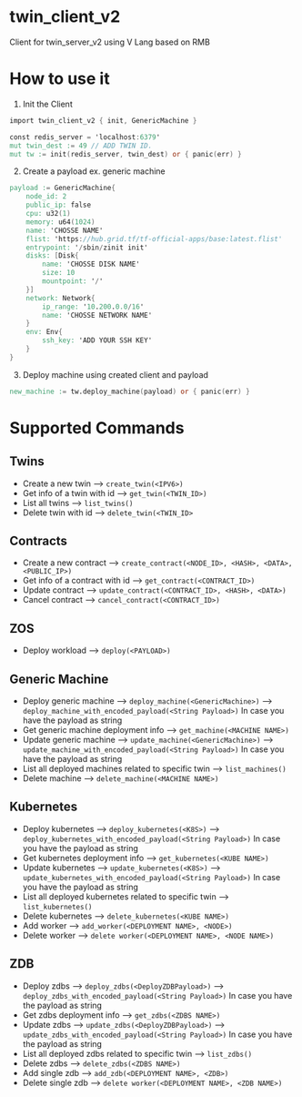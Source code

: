 # twin_client_v2
Client for twin_server_v2 using V Lang based on RMB

# How to use it
1. Init the Client
```V
import twin_client_v2 { init, GenericMachine }

const redis_server = 'localhost:6379'
mut twin_dest := 49 // ADD TWIN ID.
mut tw := init(redis_server, twin_dest) or { panic(err) }
```
2. Create a payload ex. generic machine
```V
payload := GenericMachine{
    node_id: 2
    public_ip: false
    cpu: u32(1)
    memory: u64(1024)
    name: 'CHOSSE NAME'
    flist: 'https://hub.grid.tf/tf-official-apps/base:latest.flist'
    entrypoint: '/sbin/zinit init'
    disks: [Disk{
        name: 'CHOSSE DISK NAME'
        size: 10
        mountpoint: '/'
    }]
    network: Network{
        ip_range: '10.200.0.0/16'
        name: 'CHOSSE NETWORK NAME'
    }
    env: Env{
        ssh_key: 'ADD YOUR SSH KEY'
    }
}
```
3. Deploy machine using created client and payload
```V
new_machine := tw.deploy_machine(payload) or { panic(err) }
```

# Supported Commands

## Twins
- Create a new twin             --> `create_twin(<IPV6>)`
- Get info of a twin with id    --> `get_twin(<TWIN_ID>)`
- List all twins                --> `list_twins()`
- Delete twin with id           --> `delete_twin(<TWIN_ID>`

## Contracts
- Create a new contract           --> `create_contract(<NODE_ID>, <HASH>, <DATA>, <PUBLIC_IP>)`
- Get info of a contract with id  --> `get_contract(<CONTRACT_ID>)`
- Update contract                 --> `update_contract(<CONTRACT_ID>, <HASH>, <DATA>)`
- Cancel contract                 --> `cancel_contract(<CONTRACT_ID>)`

## ZOS
- Deploy workload --> `deploy(<PAYLOAD>)`

## Generic Machine
- Deploy generic machine                              --> `deploy_machine(<GenericMachine>)`
                                                      --> `deploy_machine_with_encoded_payload(<String Payload>)` In case you have the payload as string
- Get generic machine deployment info                 --> `get_machine(<MACHINE NAME>)`
- Update generic machine                              --> `update_machine(<GenericMachine>)`
                                                      --> `update_machine_with_encoded_payload(<String Payload>)` In case you have the payload as string
- List all deployed machines related to specific twin --> `list_machines()`
- Delete machine                                      --> `delete_machine(<MACHINE NAME>)`

## Kubernetes
- Deploy kubernetes                                     --> `deploy_kubernetes(<K8S>)`
                                                        --> `deploy_kubernetes_with_encoded_payload(<String Payload>)` In case you have the payload as string
- Get kubernetes deployment info                        --> `get_kubernetes(<KUBE NAME>)`
- Update kubernetes                                     --> `update_kubernetes(<K8S>)`
                                                        --> `update_kubernetes_with_encoded_payload(<String Payload>)` In case you have the payload as string
- List all deployed kubernetes related to specific twin --> `list_kubernetes()`
- Delete kubernetes                                     --> `delete_kubernetes(<KUBE NAME>)`
- Add worker                                            --> `add_worker(<DEPLOYMENT NAME>, <NODE>)`
- Delete worker                                         --> `delete worker(<DEPLOYMENT NAME>, <NODE NAME>)`

## ZDB
- Deploy zdbs                                     --> `deploy_zdbs(<DeployZDBPayload>)`
                                                        --> `deploy_zdbs_with_encoded_payload(<String Payload>)` In case you have the payload as string
- Get zdbs deployment info                        --> `get_zdbs(<ZDBS NAME>)`
- Update zdbs                                     --> `update_zdbs(<DeployZDBPayload>)`
                                                        --> `update_zdbs_with_encoded_payload(<String Payload>)` In case you have the payload as string
- List all deployed zdbs related to specific twin --> `list_zdbs()`
- Delete zdbs                                     --> `delete_zdbs(<ZDBS NAME>)`
- Add single zdb                                            --> `add_zdb(<DEPLOYMENT NAME>, <ZDB>)`
- Delete single zdb                                         --> `delete worker(<DEPLOYMENT NAME>, <ZDB NAME>)`